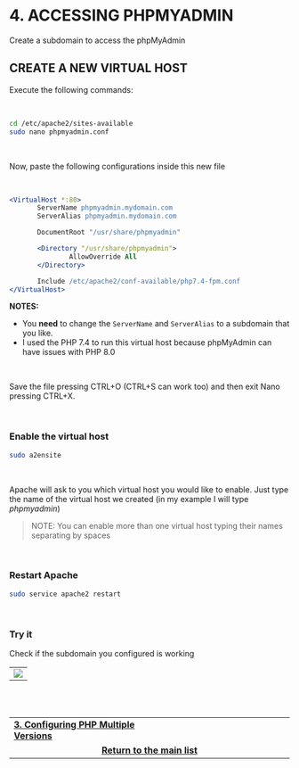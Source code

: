 # 4. ACCESSING PHPMYADMIN
Create a subdomain to access the phpMyAdmin

## CREATE A NEW VIRTUAL HOST
Execute the following commands:

<br>

```bash
cd /etc/apache2/sites-available
sudo nano phpmyadmin.conf
```

<br>

Now, paste the following configurations inside this new file

<br>

 ```apache
<VirtualHost *:80>
        ServerName phpmyadmin.mydomain.com
        ServerAlias phpmyadmin.mydomain.com

        DocumentRoot "/usr/share/phpmyadmin"

        <Directory "/usr/share/phpmyadmin">
                AllowOverride All
        </Directory>

        Include /etc/apache2/conf-available/php7.4-fpm.conf
</VirtualHost>
```

**NOTES:**
 - You **need** to change the `ServerName` and `ServerAlias` to a subdomain that you like.
 - I used the PHP 7.4 to run this virtual host because phpMyAdmin can have issues with PHP 8.0

<br>

Save the file pressing CTRL+O (CTRL+S can work too) and then exit Nano pressing CTRL+X.

<br>

### Enable the virtual host

```bash
sudo a2ensite
```

<br>

Apache will ask to you which virtual host you would like to enable.
Just type the name of the virtual host we created (in my example I will type *phpmyadmin*)

> NOTE: You can enable more than one virtual host typing their names separating by spaces

<br>

### Restart Apache

```bash
sudo service apache2 restart
```

<br>

### Try it
Check if the subdomain you configured is working
<table><tr><td>
  <img src="https://user-images.githubusercontent.com/49572917/111044984-79aff680-842a-11eb-8ef8-0f5ea3b6a8c1.png">
</td></tr></table>

<br><br>
<div>
    <table width="9000">
        <tr>
            <td width="9000">
                <a href="https://github.com/andregalastri/tutorials/blob/main/Ubuntu%20Server/3.%20Configuring%20PHP%20Multiple%20Versions.md"><b>3. Configuring PHP Multiple Versions</b></a>
            </td>
            <td width="50%" align="right">
                <a href=""><b></b></a>
            </td>
        </tr>
        <tr>
            <td width="9000" colspan="2" align="center">
                <a href="">
                    <b>Return to the main list</b>
                </a>
            </td>
        </tr>
    </table>
</div>
